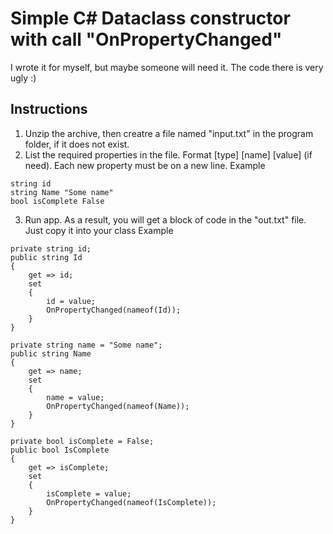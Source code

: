 # Simple C# Dataclass constructor with call "OnPropertyChanged"


I wrote it for myself, but maybe someone will need it. The code there is very ugly :)


## Instructions
1. Unzip the archive, then creatre a file named "input.txt" in the program folder, if it does not exist. 
2. List the required properties in the file. Format [type] [name] [value] (if need). Each new property must be on a new line. 
Example
```
string id  
string Name "Some name" 
bool isComplete False  
```
3. Run app. As a result, you will get a block of code in the "out.txt" file. Just copy it into your class
Example
```
private string id;
public string Id
{
    get => id;
    set
    {
        id = value;
        OnPropertyChanged(nameof(Id));
    }
}

private string name = "Some name";
public string Name
{
    get => name;
    set
    {
        name = value;
        OnPropertyChanged(nameof(Name));
    }
}

private bool isComplete = False;
public bool IsComplete
{
    get => isComplete;
    set
    {
        isComplete = value;
        OnPropertyChanged(nameof(IsComplete));
    }
}
```
